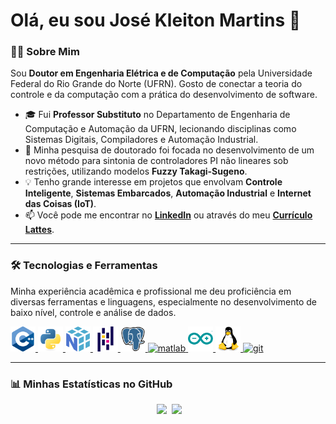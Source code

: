 # Olá, eu sou José Kleiton Martins 👋

### 👨‍💻 Sobre Mim

Sou **Doutor em Engenharia Elétrica e de Computação** pela Universidade Federal do Rio Grande do Norte (UFRN). Gosto de conectar a teoria do controle e da computação com a prática do desenvolvimento de software.

- 🎓 Fui **Professor Substituto** no Departamento de Engenharia de Computação e Automação da UFRN, lecionando disciplinas como Sistemas Digitais, Compiladores e Automação Industrial.
- 🔭 Minha pesquisa de doutorado foi focada no desenvolvimento de um novo método para sintonia de controladores PI não lineares sob restrições, utilizando modelos **Fuzzy Takagi-Sugeno**.
- 💡 Tenho grande interesse em projetos que envolvam **Controle Inteligente**, **Sistemas Embarcados**, **Automação Industrial** e **Internet das Coisas (IoT)**.
- 📫 Você pode me encontrar no [**LinkedIn**](https://www.linkedin.com/in/jos%C3%A9-kleiton-martins-9969b2293/) ou através do meu [**Currículo Lattes**](http://lattes.cnpq.br/1867570379475142).

---

### 🛠️ Tecnologias e Ferramentas

Minha experiência acadêmica e profissional me deu proficiência em diversas ferramentas e linguagens, especialmente no desenvolvimento de baixo nível, controle e análise de dados.

<p align="left">
  <a href="https://isocpp.org/" target="_blank" rel="noreferrer"> <img src="https://raw.githubusercontent.com/devicons/devicon/master/icons/cplusplus/cplusplus-original.svg" alt="cplusplus" width="40" height="40"/> </a>
  <a href="https://www.python.org" target="_blank" rel="noreferrer"> <img src="https://raw.githubusercontent.com/devicons/devicon/master/icons/python/python-original.svg" alt="python" width="40" height="40"/> </a>
  <a href="https://numpy.org/" target="_blank" rel="noreferrer"> <img src="https://raw.githubusercontent.com/devicons/devicon/master/icons/numpy/numpy-original.svg" alt="numpy" width="40" height="40"/> </a>
  <a href="https://pandas.pydata.org/" target="_blank" rel="noreferrer"> <img src="https://raw.githubusercontent.com/devicons/devicon/master/icons/pandas/pandas-original.svg" alt="pandas" width="40" height="40"/> </a>
  <a href="https://www.postgresql.org" target="_blank" rel="noreferrer"> <img src="https://raw.githubusercontent.com/devicons/devicon/master/icons/postgresql/postgresql-original.svg" alt="sql" width="40" height="40"/> </a>
  <a href="https://www.mathworks.com/products/matlab.html" target="_blank" rel="noreferrer"> <img src="https://upload.wikimedia.org/wikipedia/commons/2/21/Matlab_Logo.png" alt="matlab" width="40" height="40"/> </a>
  <a href="https://www.arduino.cc/" target="_blank" rel="noreferrer"> <img src="https://raw.githubusercontent.com/devicons/devicon/master/icons/arduino/arduino-original.svg" alt="arduino" width="40" height="40"/> </a>
  <a href="https://www.linux.org/" target="_blank" rel="noreferrer"> <img src="https://raw.githubusercontent.com/devicons/devicon/master/icons/linux/linux-original.svg" alt="linux" width="40" height="40"/> </a>
  <a href="https://git-scm.com/" target="_blank" rel="noreferrer"> <img src="https://www.vectorlogo.zone/logos/git-scm/git-scm-icon.svg" alt="git" width="40" height="40"/> </a>
</p>

---

### 📊 Minhas Estatísticas no GitHub
<p align="center">
  &nbsp;<img height="180em" src="https://github-readme-stats.vercel.app/api?username=JoseKleiton&show_icons=true&theme=dracula&include_all_commits=true&count_private=true"/>
  &nbsp;<img height="180em" src="https://github-readme-stats.vercel.app/api/top-langs/?username=JoseKleiton&layout=compact&langs_count=7&theme=dracula"/>
</p>
